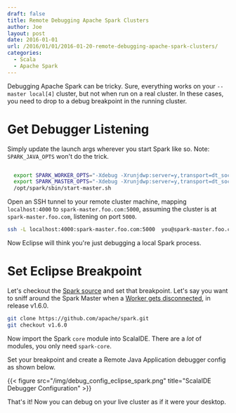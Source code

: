 ```yaml
---
draft: false
title: Remote Debugging Apache Spark Clusters
author: Joe
layout: post
date: 2016-01-01
url: /2016/01/01/2016-01-20-remote-debugging-apache-spark-clusters/
categories:
  - Scala
  - Apache Spark
---
```


Debugging Apache Spark can be tricky. Sure, everything works on your `--master local[4]` cluster, but not when run on a real cluster. In these cases, you need to drop to a debug breakpoint in the running cluster. 

# Get Debugger Listening

Simply update the launch args wherever you start Spark like so. Note: `SPARK_JAVA_OPTS` won't do the trick.

```bash

  export SPARK_WORKER_OPTS="-Xdebug -Xrunjdwp:server=y,transport=dt_socket,address=4000,suspend=n"
  export SPARK_MASTER_OPTS="-Xdebug -Xrunjdwp:server=y,transport=dt_socket,address=4000,suspend=n"
  /opt/spark/sbin/start-master.sh
```

Open an SSH tunnel to your remote cluster machine, mapping `localhost:4000` to `spark-master.foo.com:5000`, assuming the cluster is at `spark-master.foo.com`, listening on port `5000`. 

```bash
ssh -L localhost:4000:spark-master.foo.com:5000  you@spark-master.foo.com
```

Now Eclipse will think you're just debugging a local Spark process.

# Set Eclipse Breakpoint 

Let's checkout the [Spark source](https://github.com/apache/spark) and set that breakpoint. Let's say you want to sniff around the Spark Master when a [Worker gets disconnected](https://github.com/apache/spark/blob/v1.6.0/core/src/main/scala/org/apache/spark/deploy/master/Master.scala#L503), in release v1.6.0.

```bash
git clone https://github.com/apache/spark.git
git checkout v1.6.0
```

Now import the Spark `core` module into ScalaIDE. There are a *lot* of modules, you only need `spark-core`.

Set your breakpoint and create a Remote Java Application debugger config as shown below.

{{< figure src="/img/debug_config_eclipse_spark.png" title="ScalaIDE Debugger Configuration" >}}

That's it! Now you can debug on your live cluster as if it were your desktop.